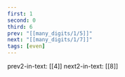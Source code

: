 ```yaml
---
first: 1
second: 0
third: 6
prev: "[[many_digits/1/5]]"
next: "[[many_digits/1/7]]"
tags: [even]
---
```

prev2-in-text: [[4]]
next2-in-text: [[8]]
